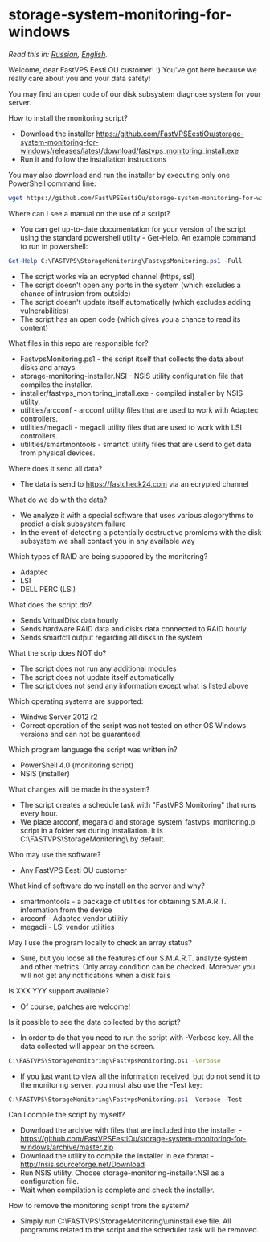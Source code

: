 storage-system-monitoring-for-windows
==========================

*Read this in: [Russian](README.md), [English](README.en.md).*

Welcome, dear FastVPS Eesti OU customer! :) You've got here because we really care about you and your data safety!

You may find an open code of our disk subsystem diagnose system for your server.

How to install the monitoring script?

- Download the installer https://github.com/FastVPSEestiOu/storage-system-monitoring-for-windows/releases/latest/download/fastvps_monitoring_install.exe 
- Run it and follow the installation instructions

You may also download and run the installer by executing only one PowerShell command line:
```bash
wget https://github.com/FastVPSEestiOu/storage-system-monitoring-for-windows/releases/latest/download/fastvps_monitoring_install.exe  -OutFile C:\Users\Administrator\Downloads\fastvps_monitoring_install.exe; & C:\Users\Administrator\Downloads\fastvps_monitoring_install.exe
```

Where can I see a manual on the use of a script?
 - You can get up-to-date documentation for your version of the script using the standard powershell utility - Get-Help. An example command to run in powershell:
 ```powershell
Get-Help C:\FASTVPS\StorageMonitoring\FastvpsMonitoring.ps1 -Full
```

- The script works via an ecrypted channel (https, ssl)
- The script doesn't open any ports in the system (which excludes a chance of intrusion from outside)
- The script doesn't update itself automatically (which excludes adding vulnerabilities)
- The script has an open code (which gives you a chance to read its content)


What files in this repo are responsible for?

- FastvpsMonitoring.ps1 - the script itself that collects the data about disks and arrays.
- storage-monitoring-installer.NSI - NSIS utility configuration file that compiles the installer.
- installer/fastvps_monitoring_install.exe - compiled installer by NSIS utility.
- utilities/arcconf - arcconf utility files that are used to work with Adaptec controllers.
- utilities/megacli - megacli utility files that are used to work with LSI controllers.
- utilities/smartmontools - smartctl utility files that are userd to get data from physical devices.

Where does it send all data?

- The data is send to https://fastcheck24.com via an ecrypted channel

What do we do with the data?

- We analyze it with a special software that uses various alogorythms to predict a disk subsystem failure
- In the event of detecting a potentially destructive promlems with the disk subsystem we shall contact you in any available way

Which types of RAID are being suppored by the monitoring?

- Adaptec
- LSI
- DELL PERC (LSI)

What does the script do?

- Sends VritualDisk data hourly
- Sends hardware RAID data and disks data connected to RAID hourly. 
- Sends smartctl output regarding all disks in the system

What the scrip does NOT do?

- The script does not run any additional modules
- The script does not update itself automatically
- The script does not send any information except what is listed above 

Which operating systems are supported:

- Windws Server 2012 r2
- Correct operation of the script was not tested on other OS Windows versions and can not be guaranteed.

Which program language the script was written in?

- PowerShell 4.0 (monitoring script)
- NSIS (installer)

What changes will be made in the system?

- The script creates a schedule task with "FastVPS Monitoring" that runs every hour.
- We place arcconf, megaraid and storage_system_fastvps_monitoring.pl script in a folder set during installation. It is C:\FASTVPS\StorageMonitoring\ by default.

Who may use the software?

- Any FastVPS Eesti OU customer

What kind of software do we install on the server and why?

- smartmontools - a package of utilities for obtaining S.M.A.R.T. information from the device
- arcconf - Adaptec vendor utilitiy
- megacli - LSI vendor utilities

May I use the program locally to check an array status?

- Sure, but you loose all the features of our S.M.A.R.T. analyze system and other metrics. Only array condition can be checked. Moreover you will not get any notifications when a disk fails

Is XXX YYY support available?

- Of course, patches are welcome!

Is it possible to see the data collected by the script?

- In order to do that you need to run the script with -Verbose key. All the data collected will appear on the screen.
```bash
C:\FASTVPS\StorageMonitoring\FastvpsMonitoring.ps1 -Verbose
```

 - If you just want to view all the information received, but do not send it to the monitoring server, you must also use the -Test key:
 ```powershell
C:\FASTVPS\StorageMonitoring\FastvpsMonitoring.ps1 -Verbose -Test
```

Can I compile the script by myself?

- Download the archive with files that are included into the installer - https://github.com/FastVPSEestiOu/storage-system-monitoring-for-windows/archive/master.zip
- Download the utility to compile the installer in exe format - http://nsis.sourceforge.net/Download
- Run NSIS utility. Choose storage-monitoring-installer.NSI as a configuration file.
- Wait when compilation is complete and check the installer.

How to remove the monitoring script from the system?

- Simply run C:\FASTVPS\StorageMonitoring\uninstall.exe file. All programms related to the script and the scheduler task will be removed.
